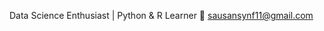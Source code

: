 Data Science Enthusiast | Python & R Learner 
📩 sausansynf11@gmail.com


<!---
sausynf/sausynf is a ✨ special ✨ repository because its `README.md` (this file) appears on your GitHub profile.
You can click the Preview link to take a look at your changes.
--->
